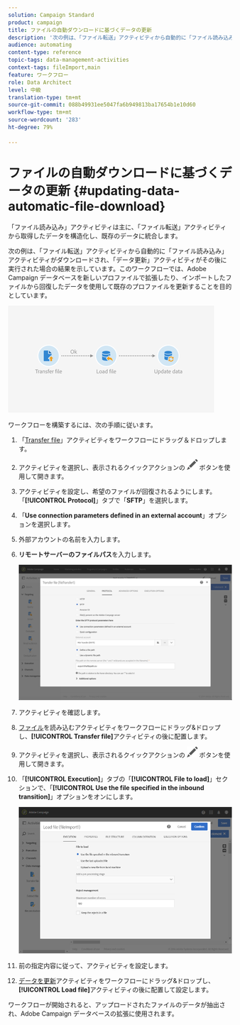 ```yaml
---
solution: Campaign Standard
product: campaign
title: ファイルの自動ダウンロードに基づくデータの更新
description: '次の例は、「ファイル転送」アクティビティから自動的に「ファイル読み込み」アクティビティがダウンロードされ、「データ更新」アクティビティがその後に実行された場合の結果を示しています。 '
audience: automating
content-type: reference
topic-tags: data-management-activities
context-tags: fileImport,main
feature: ワークフロー
role: Data Architect
level: 中級
translation-type: tm+mt
source-git-commit: 088b49931ee5047fa6b949813ba17654b1e10d60
workflow-type: tm+mt
source-wordcount: '283'
ht-degree: 79%

---
```



# ファイルの自動ダウンロードに基づくデータの更新 {#updating-data-automatic-file-download}

「ファイル読み込み」アクティビティは主に、「ファイル転送」アクティビティから取得したデータを構造化し、既存のデータに統合します。

次の例は、「ファイル転送」アクティビティから自動的に「ファイル読み込み」アクティビティがダウンロードされ、「データ更新」アクティビティがその後に実行された場合の結果を示しています。このワークフローでは、Adobe Campaign データベースを新しいプロファイルで拡張したり、インポートしたファイルから回復したデータを使用して既存のプロファイルを更新することを目的としています。

![](assets/load_file_workflow_ex1.png)

ワークフローを構築するには、次の手順に従います。

1. 「[Transfer file](../../automating/using/transfer-file.md)」アクティビティをワークフローにドラッグ＆ドロップします。
1. アクティビティを選択し、表示されるクイックアクションの ![](assets/edit_darkgrey-24px.png) ボタンを使用して開きます。
1. アクティビティを設定し、希望のファイルが回復されるようにします。 「**[!UICONTROL Protocol]**」タブで「**SFTP**」を選択します。
1. 「**Use connection parameters defined in an external account**」オプションを選択します。
1. 外部アカウントの名前を入力します。
1. **リモートサーバーのファイルパス**&#x200B;を入力します。

   ![](assets/wkf_file_transfer_07.png)

1. アクティビティを確認します。
1. [ファイル](../../automating/using/load-file.md)を読み込むアクティビティをワークフローにドラッグ&amp;ドロップし、**[!UICONTROL Transfer file]**&#x200B;アクティビティの後に配置します。
1. アクティビティを選択し、表示されるクイックアクションの ![](assets/edit_darkgrey-24px.png) ボタンを使用して開きます。
1. 「**[!UICONTROL Execution]**」タブの「**[!UICONTROL File to load]**」セクションで、「**[!UICONTROL Use the file specified in the inbound transition]**」オプションをオンにします。

   ![](assets/wkf_file_loading8.png)

1. 前の指定内容に従って、アクティビティを設定します。
1. [データを更新](../../automating/using/update-data.md)アクティビティをワークフローにドラッグ&amp;ドロップし、**[!UICONTROL Load file]**&#x200B;アクティビティの後に配置して設定します。

ワークフローが開始されると、アップロードされたファイルのデータが抽出され、Adobe Campaign データベースの拡張に使用されます。
